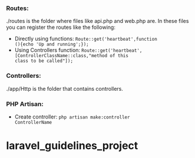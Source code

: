 ### Routes:
./routes is the folder where files like api.php and web.php are.
In these files you can register the routes like the following:

- Directly using functions: <code>Route::get('heartbeat',function (){echo 'Up and running';});</code>
- Using Controllers function: <code>Route::get('heartbeat',[ControllerClassName::class,"method of this class to be called"]);</code>

### Controllers:
./app/Http is the folder that contains controllers.

### PHP Artisan:
- Create controller: <code>php artisan make:controller ControllerName</code>
# laravel_guidelines_project
